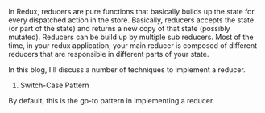 In Redux, reducers are pure functions that basically builds up the state for every dispatched action in the store. Basically, reducers accepts the state (or part of the state) and returns a new copy of that state (possibly mutated). Reducers can be build up by multiple sub reducers. Most of the time, in your redux application, your main reducer is composed of different reducers that are responsible in different parts of your state.

In this blog, I'll discuss a number of techniques to implement a reducer.

1. Switch-Case Pattern

By default, this is the go-to pattern in implementing a reducer. 